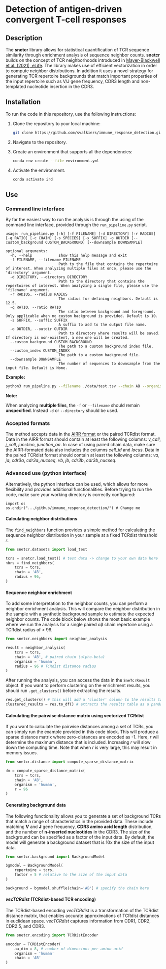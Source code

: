 # Detection of antigen-driven convergent T-cell responses

## Description

The **snetcr** library allows for statistical quantification of TCR sequence similarity through enrichment analysis of sequence neighbor counts. **snetcr** builds on the concept of TCR neighborhoods introduced in [Mayer-Blackwell et al. (2021), eLife](https://elifesciences.org/articles/68605). The library makes use of efficient vectorization in order to compute neighbor distributions. In addition it uses a novel strategy for generating TCR repertoire backgrounds that match important properties of the input repertoire such as V/J gene frequency, CDR3 length and non-templated nucleotide insertion in the CDR3. 

## Installation

To run the code in this repository, use the following instructions:

1. Clone the repository to your local machine:

   ```sh
   git clone https://github.com/svalkiers/immune_response_detection.git
   ```

2. Navigate to the repository.

3. Create an environment that supports all the dependencies:

   ```sh
   conda env create --file environment.yml
   ```

4. Activate the environment.

   ```sh
   conda activate ird
   ```

## Use

### Command line interface

By far the easiest way to run the analysis is through the using of the command line interface, provided through the  `run_pipeline.py` script.

```
usage: run_pipeline.py [-h] [-f FILENAME] [-d DIRECTORY] [-r RADIUS] [-q RATIO] [-c CHAIN] [-s SPECIES] [-x SUFFIX] -o OUTDIR [--custom_background CUSTOM_BACKGROUND] [--downsample DOWNSAMPLE]

optional arguments:
  -h, --help            show this help message and exit
  -f FILENAME, --filename FILENAME
                        Path to the file that contains the repertoire of interest. When analyzing multiple files at once, please use the 'directory' argument.
  -d DIRECTORY, --directory DIRECTORY
                        Path to the directory that contains the repertoires of interest. When analyzing a single file, please use the 'filename' argument.
  -r RADIUS, --radius RADIUS
                        The radius for defining neighbors. Default is 12.5.
  -q RATIO, --ratio RATIO
                        The ratio between background and foreground. Only applicable when no custom background is provided. Default is 10.
  -s SUFFIX, --suffix SUFFIX
                        A suffix to add to the output file name.
  -o OUTDIR, --outdir OUTDIR
                        Path to directory where results will be saved. If directory is non-existent, a new one will be created.
  --custom_background CUSTOM_BACKGROUND
                        The path to a custom background index file.
  --custom_index CUSTOM_INDEX
                        The path to a custom background file.
  --downsample DOWNSAMPLE
                        The number of sequences to downsample from the input file. Default is None.
```

**Example:**

```bash
python3 run_pipeline.py --filename ./data/test.tsv --chain AB --organism human --radius 96 --ratio 10 --suffix result --outdir ./testresult/
```

**Note:**

When analyzing **multiple files**, the `-f` or `--filename` should remain **unspecified**. Instead  `-d` or `--directory` should be used.

### Accepted formats

The method accepts data in the [AIRR format](https://docs.airr-community.org/en/stable/datarep/rearrangements.html) or the paired TCRdist format. Data in the AIRR format should contain at least the following columns: *v_call*, *j_call*, *junction*, *junction_aa*. In case of using paired chain data, make sure the AIRR-formated data also includes the columns *cell_id* and *locus*. Data in the paired TCRdist format should contain at least the following columns: *va*, *ja*, *cdr3a*, *cdr3a_nucseq*, *vb*, *jb*, *cdr3b*, *cdr3b_nucseq*.

### Advanced use (python interface)

Alternatively, the python interface can be used, which allows for more flexibility and provides additional functionalities.  Before trying to run the code, make sure your working directory is correctly configured:

```
import os
os.chdir(".../github/immune_response_detection/") # Change me
```

#### Calculating neighbor distributions

The `find_neighbors` function provides a simple method for calculating the sequence neighbor distribution in your sample at a fixed TCRdist threshold *r*.

``` python
from snetcr.datasets import load_test

tcrs = snetcr.load_test() # test data -> change to your own data here
nbrs = find_neighbors(
    tcrs = tcrs,
    chain = 'AB',
    radius = 96,
)
```

#### Sequence neighbor enrichment

To add some interpretation to the neighbor counts, you can perform a neighbor enrichment analysis. This will compare the neighbor distribution in the sample with a synthetic background sample to estimate the expected neighbor counts. The code block below shows the most basic example where we run the analysis for a single paired &alpha;&beta; chain repertoire using a TCRdist radius of < 96.

 ```python
 from snetcr.neighbors import neighbor_analysis
 
 result = neighbor_analysis(
     tcrs = tcrs,
     chain = 'AB', # paired chain (alpha-beta)
     organism = 'human',
     radius = 96 # TCRdist distance radius
 )
 ```

After running the analysis, you can access the data in the `SneTcrResult` object. If you want to perform clustering on the enrichment results, you should run `.get_clusters()` before extracting the results.

```python
res.get_clusters() # this will add a 'cluster' column to the results table
clustered_results = res.to_df() # extracts the results table as a pandas.DataFrame
```

#### Calculating the pairwise distance matrix using vectorized TCRdist 

If you want to calculate the pairwise distances among a set of TCRs, you can simply run the example provided in this code block. This will produce a sparse distance matrix where zero-distances are encoded as -1. Here, *r* will determine the maximum distance that is included. Increasing *r* will slow down the computing time. Note that when *r* is very large, this may result in memory issues.

```python
from snetcr.distance import compute_sparse_distance_matrix

dm = compute_sparse_distance_matrix(
    tcrs = tcrs,
    chain = 'AB',
    organism = 'human',
    r = 96
)
```

#### Generating background data

The following functionality allows you to generate a set of background TCRs that match a range of characteristics in the provided data. These include matching **V** and **J** gene frequency, **CDR3 amino acid length** distribution, and the number of **n-inserted nucleotides** in the CDR3. The size of the background can be specified as a factor of the input data. By default, the model will generate a background dataset that is 10x the size of the input data.

```python
from snetcr.background import BackgroundModel

bgmodel = BackgroundModel(
	repertoire = tcrs,
	factor = 5 # relative to the size of the input data
)

background = bgmodel.shuffle(chain='AB') # specify the chain here
```

#### *vecTCRdist* (TCRdist-based TCR encoding)

The TCRdist-based encoding *vecTCRdist* is a transformation of the TCRdist distance matrix, that enables accurate approximations of TCRdist distances in euclidean space. *vecTCRdist* captures information from CDR1, CDR2, CDR2.5, and CDR3.

```python
from snetcr.encoding import TCRDistEncoder

encoder = TCRDistEncoder(
    aa_dim = 8, # number of dimensions per amino acid
    organism = 'human'
    chain = 'AB'
)
```


